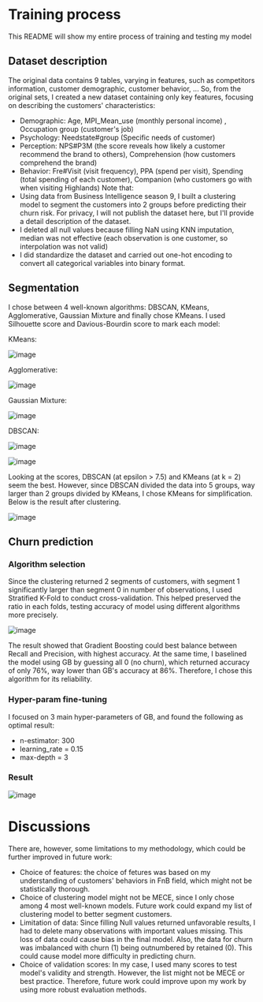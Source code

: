 # Training process
This README will show my entire process of training and testing my model

## Dataset description
The original data contains 9 tables, varying in features, such as competitors information, customer demographic, customer behavior, ...
So, from the original sets, I created a new dataset containing only key features, focusing on describing the customers' characteristics:
- Demographic: Age, MPI_Mean_use (monthly personal income) , Occupation group (customer's job)
- Psychology: Needstate#group (Specific needs of customer)
- Perception: NPS#P3M (the score reveals how likely a customer recommend the brand to others), Comprehension (how customers comprehend the brand)
- Behavior: Fre#Visit (visit frequency), PPA (spend per visit), Spending (total spending of each customer), Companion (who customers go with when visiting Highlands)
Note that:
- Using data from Business Intelligence season 9, I built a clustering model to segment the customers into 2 groups before predicting their churn risk.
For privacy, I will not publish the dataset here, but I'll provide a detail description of the dataset.
- I deleted all null values because filling NaN using KNN imputation, median was not effective (each observation is one customer, so interpolation was not valid)
- I did standardize the dataset and carried out one-hot encoding to convert all categorical variables into binary format.

## Segmentation
I chose between 4 well-known algorithms: DBSCAN, KMeans, Agglomerative, Gaussian Mixture and finally chose KMeans.
I used Silhouette score and Davious-Bourdin score to mark each model:

KMeans:

![image](https://github.com/user-attachments/assets/79bfbea4-060a-4058-8ce1-db6ee3e45f02)

Agglomerative:

![image](https://github.com/user-attachments/assets/b629f13d-d971-403e-a37f-9683bbe06e61)

Gaussian Mixture:

![image](https://github.com/user-attachments/assets/f2c21b35-cb63-429c-a2d7-17aa795a5b15)

DBSCAN:

![image](https://github.com/user-attachments/assets/8f8852da-732d-46d4-a906-4b999638e590)

![image](https://github.com/user-attachments/assets/c4858982-6153-4a47-9977-0dd0604e652c)

Looking at the scores, DBSCAN (at epsilon > 7.5) and KMeans (at k = 2) seem the best.
However, since DBSCAN divided the data into 5 groups, way larger than 2 groups divided by KMeans, I chose KMeans for simplification. Below is the result after clustering.

![image](https://github.com/user-attachments/assets/bb77395b-b8ad-4ed6-b47e-6e7bd7798f2a)

## Churn prediction
### Algorithm selection
Since the clustering returned 2 segments of customers, with segment 1 significantly larger than segment 0 in number of observations, I used Stratified K-Fold to conduct cross-validation. This helped preserved the ratio in each folds, testing accuracy of model using different algorithms more precisely.

![image](https://github.com/user-attachments/assets/f42dda0c-ce7e-4927-a324-cdeffbfe6b74)

The result showed that Gradient Boosting could best balance between Recall and Precision, with highest accuracy. At the same time, I baselined the model using GB by guessing all 0 (no churn), which returned accuracy of only 76%, way lower than GB's accuracy at 86%.
Therefore, I chose this algorithm for its reliability.

### Hyper-param fine-tuning
I focused on 3 main hyper-parameters of GB, and found the following as optimal result:
- n-estimator: 300
- learning_rate = 0.15
- max-depth = 3

### Result

![image](https://github.com/user-attachments/assets/2f367045-716c-4cdd-908d-73655305c8c0)

# Discussions
There are, however, some limitations to my methodology, which could be further improved in future work:
- Choice of features: the choice of fetures was based on my understanding of customers' behaviors in FnB field, which might not be statistically thorough.
- Choice of clustering model might not be MECE, since I only chose among 4 most well-known models. Future work could expand my list of clustering model to better segment customers.
- Limitation of data: Since filling Null values returned unfavorable results, I had to delete many observations with important values missing. This loss of data could cause bias in the final model. Also, the data for churn was imbalanced with churn (1) being outnumbered by retained (0). This could cause model more difficulty in predicting churn.
- Choice of validation scores: In my case, I used many scores to test model's validity and strength. However, the list might not be MECE or best practice. Therefore, future work could improve upon my work by using more robust evaluation methods.











